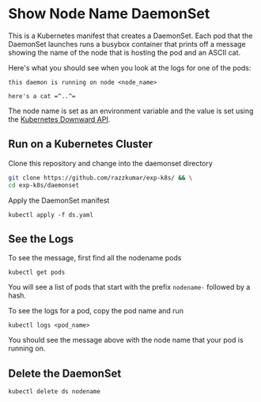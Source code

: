 # Show Node Name DaemonSet 
This is a Kubernetes manifest that creates a DaemonSet. Each pod that the DaemonSet launches runs a busybox container that prints off a message showing the name of the node that is hosting the pod and an ASCII cat. 

Here's what you should see when you look at the logs for one of the pods: 

```
this daemon is running on node <node_name>

here's a cat =^..^=
``` 

The node name is set as an environment variable and the value is set using the [Kubernetes Downward API](https://kubernetes.io/docs/tasks/inject-data-application/environment-variable-expose-pod-information/#the-downward-api). 

## Run on a Kubernetes Cluster
Clone this repository and change into the daemonset directory
```bash
git clone https://github.com/razzkumar/exp-k8s/ && \
cd exp-k8s/daemonset
```
Apply the DaemonSet manifest

`kubectl apply -f ds.yaml`

## See the Logs 
To see the message, first find all the nodename pods 

`kubectl get pods` 

You will see a list of pods that start with the prefix `nodename-` followed by a hash.  

To see the logs for a pod, copy the pod name and run 

`kubectl logs <pod_name>`

You should see the message above with the node name that your pod is running on. 

## Delete the DaemonSet 

`kubectl delete ds nodename`

